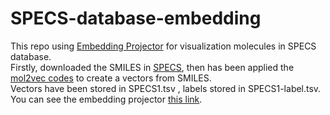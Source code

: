 # SPECS-database-embedding
This repo using [Embedding Projector](http://projector.tensorflow.org/) for visualization molecules in SPECS database. <br/>
Firstly, downloaded the SMILES in [SPECS](https://www.specs.net/), then has been applied the [mol2vec codes](https://github.com/alperyilmaz/mol2vec) to create a vectors from SMILES. <br/>
Vectors have been stored in SPECS1.tsv , labels stored in SPECS1-label.tsv. <br/>
You can see the embedding projector [this link](http://projector.tensorflow.org/?config=https://github.com/bndarendeli/SPECS-database-embedding).
